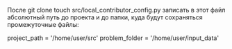После git clone
touch src/local_contributor_config.py
записать в этот файл абсолютный путь до проекта и до папки, куда будут сохраняться промежуточные файлы:

project_path = '/home/user/src'
problem_folder = '/home/user/input_data'
